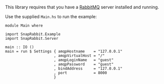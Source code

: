 This library requires that you have a [RabbitMQ](http://www.rabbitmq.com/download.html) server installed and running. 

Use the supplied `Main.hs` to run the example:

```
module Main where

import SnapRabbit.Example
import SnapRabbit.Server

main :: IO ()
main = run $ Settings { amqpHostname    = "127.0.0.1"
                      , amqpVirtualHost = "/"
                      , amqpLoginName   = "guest"
                      , amqpPassword    = "guest"
                      , bindAddress     = "127.0.0.1"
                      , port            = 8000
                      }
```
